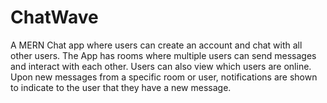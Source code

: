 # ChatWave
A MERN Chat app where users can create an account and chat with all other users. The App has rooms where multiple users can send messages and interact with each other. Users can also view which users are online. Upon new messages from a specific room or user, notifications are shown to indicate to the user that they have a new message.
 
